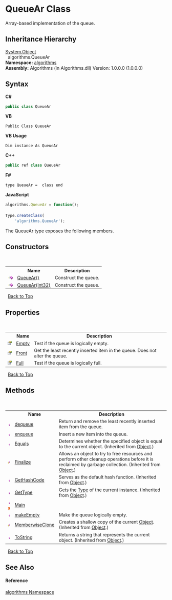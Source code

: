 # QueueAr Class
 

Array-based implementation of the queue.


## Inheritance Hierarchy
<a href="http://msdn2.microsoft.com/en-us/library/e5kfa45b" target="_blank">System.Object</a><br />&nbsp;&nbsp;algorithms.QueueAr<br />
**Namespace:**&nbsp;<a href="82f88b43-fdc9-bc99-9558-75fce96d448f">algorithms</a><br />**Assembly:**&nbsp;Algorithms (in Algorithms.dll) Version: 1.0.0.0 (1.0.0.0)

## Syntax

**C#**<br />
``` C#
public class QueueAr
```

**VB**<br />
``` VB
Public Class QueueAr
```

**VB Usage**<br />
``` VB Usage
Dim instance As QueueAr
```

**C++**<br />
``` C++
public ref class QueueAr
```

**F#**<br />
``` F#
type QueueAr =  class end
```

**JavaScript**<br />
``` JavaScript
algorithms.QueueAr = function();

Type.createClass(
	'algorithms.QueueAr');
```

The QueueAr type exposes the following members.


## Constructors
&nbsp;<table><tr><th></th><th>Name</th><th>Description</th></tr><tr><td>![Public method](media/pubmethod.gif "Public method")</td><td><a href="2567b731-1494-4783-0246-0bb64eb5be4c">QueueAr()</a></td><td>
Construct the queue.</td></tr><tr><td>![Public method](media/pubmethod.gif "Public method")</td><td><a href="9949b8f3-0c37-f117-dc85-105aed2e3d42">QueueAr(Int32)</a></td><td>
Construct the queue.</td></tr></table>&nbsp;
<a href="#queuear-class">Back to Top</a>

## Properties
&nbsp;<table><tr><th></th><th>Name</th><th>Description</th></tr><tr><td>![Public property](media/pubproperty.gif "Public property")</td><td><a href="0274378e-6a07-779d-3fdd-1d75845f3def">Empty</a></td><td>
Test if the queue is logically empty.</td></tr><tr><td>![Public property](media/pubproperty.gif "Public property")</td><td><a href="7136eb42-e67c-f570-6797-fffbd561750f">Front</a></td><td>
Get the least recently inserted item in the queue. Does not alter the queue.</td></tr><tr><td>![Public property](media/pubproperty.gif "Public property")</td><td><a href="6ed71482-f133-e6b3-c830-af073da9f929">Full</a></td><td>
Test if the queue is logically full.</td></tr></table>&nbsp;
<a href="#queuear-class">Back to Top</a>

## Methods
&nbsp;<table><tr><th></th><th>Name</th><th>Description</th></tr><tr><td>![Public method](media/pubmethod.gif "Public method")</td><td><a href="b87ed013-c24a-dae1-f582-d5d8a080a932">dequeue</a></td><td>
Return and remove the least recently inserted item from the queue.</td></tr><tr><td>![Public method](media/pubmethod.gif "Public method")</td><td><a href="2e8a60a4-960b-1e55-3937-0cccff831356">enqueue</a></td><td>
Insert a new item into the queue.</td></tr><tr><td>![Public method](media/pubmethod.gif "Public method")</td><td><a href="http://msdn2.microsoft.com/en-us/library/bsc2ak47" target="_blank">Equals</a></td><td>
Determines whether the specified object is equal to the current object.
 (Inherited from <a href="http://msdn2.microsoft.com/en-us/library/e5kfa45b" target="_blank">Object</a>.)</td></tr><tr><td>![Protected method](media/protmethod.gif "Protected method")</td><td><a href="http://msdn2.microsoft.com/en-us/library/4k87zsw7" target="_blank">Finalize</a></td><td>
Allows an object to try to free resources and perform other cleanup operations before it is reclaimed by garbage collection.
 (Inherited from <a href="http://msdn2.microsoft.com/en-us/library/e5kfa45b" target="_blank">Object</a>.)</td></tr><tr><td>![Public method](media/pubmethod.gif "Public method")</td><td><a href="http://msdn2.microsoft.com/en-us/library/zdee4b3y" target="_blank">GetHashCode</a></td><td>
Serves as the default hash function.
 (Inherited from <a href="http://msdn2.microsoft.com/en-us/library/e5kfa45b" target="_blank">Object</a>.)</td></tr><tr><td>![Public method](media/pubmethod.gif "Public method")</td><td><a href="http://msdn2.microsoft.com/en-us/library/dfwy45w9" target="_blank">GetType</a></td><td>
Gets the <a href="http://msdn2.microsoft.com/en-us/library/42892f65" target="_blank">Type</a> of the current instance.
 (Inherited from <a href="http://msdn2.microsoft.com/en-us/library/e5kfa45b" target="_blank">Object</a>.)</td></tr><tr><td>![Public method](media/pubmethod.gif "Public method")![Static member](media/static.gif "Static member")</td><td><a href="ad25995b-30b5-1af4-c9d7-c320e2c0464c">Main</a></td><td /></tr><tr><td>![Public method](media/pubmethod.gif "Public method")</td><td><a href="c4e3f8d6-7098-8f15-1547-e31038ed7cd2">makeEmpty</a></td><td>
Make the queue logically empty.</td></tr><tr><td>![Protected method](media/protmethod.gif "Protected method")</td><td><a href="http://msdn2.microsoft.com/en-us/library/57ctke0a" target="_blank">MemberwiseClone</a></td><td>
Creates a shallow copy of the current <a href="http://msdn2.microsoft.com/en-us/library/e5kfa45b" target="_blank">Object</a>.
 (Inherited from <a href="http://msdn2.microsoft.com/en-us/library/e5kfa45b" target="_blank">Object</a>.)</td></tr><tr><td>![Public method](media/pubmethod.gif "Public method")</td><td><a href="http://msdn2.microsoft.com/en-us/library/7bxwbwt2" target="_blank">ToString</a></td><td>
Returns a string that represents the current object.
 (Inherited from <a href="http://msdn2.microsoft.com/en-us/library/e5kfa45b" target="_blank">Object</a>.)</td></tr></table>&nbsp;
<a href="#queuear-class">Back to Top</a>

## See Also


#### Reference
<a href="82f88b43-fdc9-bc99-9558-75fce96d448f">algorithms Namespace</a><br />
